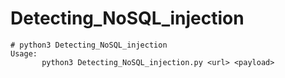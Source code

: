 # Detecting_NoSQL_injection

``` 
# python3 Detecting_NoSQL_injection
Usage: 
       python3 Detecting_NoSQL_injection.py <url> <payload>

```